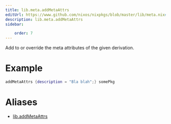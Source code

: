 ```yaml
---
title: lib.meta.addMetaAttrs
editUrl: https://www.github.com/nixos/nixpkgs/blob/master/lib/meta.nix#L21C18
description: lib.meta.addMetaAttrs
sidebar:

    order: 7
---
```


Add to or override the meta attributes of the given
derivation.

# Example

```nix
addMetaAttrs {description = "Bla blah";} somePkg
```


# Aliases

- [lib.addMetaAttrs](/nix-doc-comments/reference/lib/lib-addMetaAttrs)


